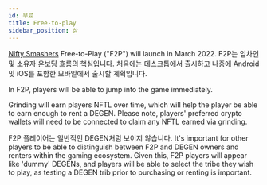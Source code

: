 ```yaml
---
id: 무료
title: Free-to-play
sidebar_position: 삼
---
```


[Nifty Smashers](https://docs.niftyleague.com/overview/games/nifty-smashers) Free-to-Play ("F2P") will launch in March 2022. F2P는 임차인 및 소유자 온보딩 흐름의 핵심입니다. 처음에는 데스크톱에서 출시하고 나중에 Android 및 iOS를 포함한 모바일에서 출시할 계획입니다.

In F2P, players will be able to jump into the game immediately.

Grinding will earn players NFTL over time, which will help the player be able to earn enough to rent a DEGEN. Please note, players' preferred crypto wallets will need to be connected to claim any NFTL earned via grinding.

F2P 플레이어는 일반적인 DEGEN처럼 보이지 않습니다. It's important for other players to be able to distinguish between F2P and DEGEN owners and renters within the gaming ecosystem. Given this, F2P players will appear like 'dummy' DEGENs, and players will be able to select the tribe they wish to play, as testing a DEGEN trib prior to purchasing or renting is important.
